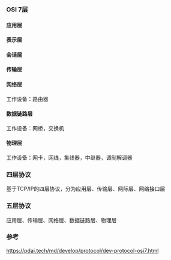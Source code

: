 ### OSI 7层

#### 应用层

#### 表示层

#### 会话层

#### 传输层

#### 网络层

工作设备：路由器

#### 数据链路层

工作设备：网桥，交换机

#### 物理层

工作设备：网卡，网线，集线器，中继器，调制解调器

### 四层协议

基于TCP/IP的四层协议，分为应用层、传输层、网际层、网络接口层

### 五层协议

应用层、传输层、网络层、数据链路层、物理层

### 参考

https://pdai.tech/md/develop/protocol/dev-protocol-osi7.html